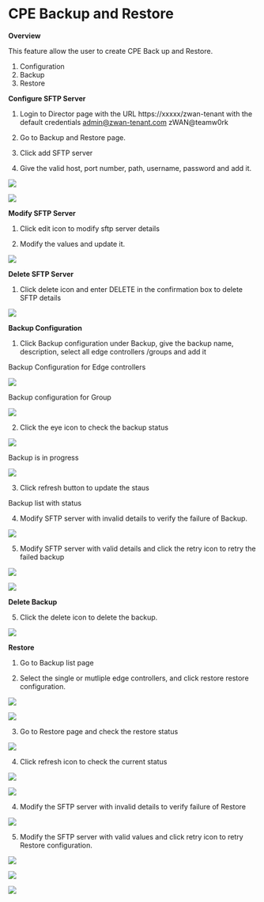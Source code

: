# CPE Backup and Restore

**Overview**

This feature allow the user to create CPE Back up and Restore.

1. Configuration
2. Backup
3. Restore


**Configure SFTP Server**

1. Login to Director page with the URL https://xxxxx/zwan-tenant with the default credentials admin@zwan-tenant.com
zWAN@teamw0rk

2. Go to Backup and Restore page.

3. Click add SFTP server

4. Give the valid host, port number, path, username, password and add it.

![](images/addsftp.png)


![](images/sftplist.png)

**Modify SFTP Server**
1. Click edit icon to modify sftp server details

2. Modify the values and update it.

![](images/editsftp.png)

**Delete SFTP Server**

1. Click delete icon and enter DELETE in the confirmation box to delete SFTP details

![](images/deletesftp.png)


**Backup Configuration**

1. Click Backup configuration under Backup, give the backup name, description, select all edge controllers /groups and add it

Backup Configuration for Edge controllers

![](images/configurebackup.png)

Backup configuration for Group

![](images/backupgroup.png)

2. Click the eye icon to check the backup status

![](images/viewbackup.png)

Backup is in progress

![](images/backupprogress.png)

3. Click refresh button to update the staus

Backup list with status

4. Modify SFTP server with invalid details to verify the failure of Backup.

![](images/backupfailed.png)

5. Modify SFTP server with valid details and click the retry icon to retry the failed backup

![](images/retrybackup.png)


![](images/backupsuccess.png)


**Delete Backup**

5. Click the delete icon to delete the backup.

![](images/deletebackup.png)

**Restore**

1. Go to Backup list page

2. Select the single or mutliple edge controllers, and click restore restore configuration.

![](images/restore.png)

![](images/restoreconfirm.png)

3. Go to Restore page and check the restore status

![](images/restoreprogress.png)

4. Click refresh icon to check the current status

![](images/restoreprogress1.png)


![](images/restoresuccess.png)


4. Modify the SFTP server with invalid details to verify failure of Restore

![](images/restorefailed.png)

5. Modify the SFTP server with valid values and click retry icon to retry Restore configuration.

![](images/retryrestore.png)

![](images/retryrestoreprogress.png)


![](images/retryrestoresuccess.png)


